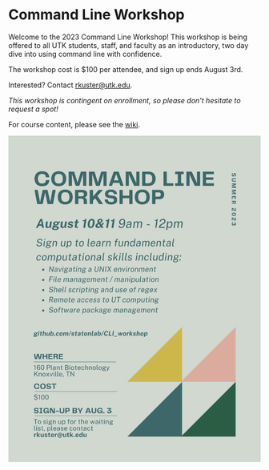 # Command Line Workshop

Welcome to the 2023 Command Line Workshop! This workshop is being offered to all UTK students, staff, and faculty as an introductory, two day dive into using command line with confidence.

The workshop cost is $100 per attendee, and sign up ends August 3rd.

Interested? Contact rkuster@utk.edu.

*This workshop is contingent on enrollment, so please don't hesitate to request a spot!*

For course content, please see the [wiki](https://github.com/statonlab/CLI_workshop/wiki).

![flyer](images/command_line_workshop.png)
